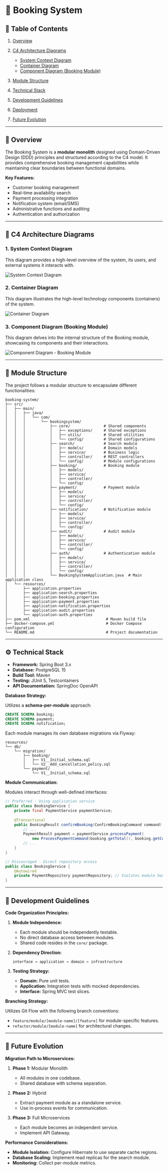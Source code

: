 # 🏨 Booking System

## 📖 Table of Contents

1. [Overview](#overview)
2. [C4 Architecture Diagrams](#c4-architecture-diagrams)

    * [System Context Diagram](#1-system-context-diagram)
    * [Container Diagram](#2-container-diagram)
    * [Component Diagram (Booking Module)](#3-component-diagram-booking-module)
3. [Module Structure](#module-structure)
4. [Technical Stack](#technical-stack)
5. [Development Guidelines](#development-guidelines)
6. [Deployment](#deployment)
7. [Future Evolution](#future-evolution)

---

## 🧾 Overview

The Booking System is a **modular monolith** designed using Domain-Driven Design (DDD) principles and structured according to the C4 model. It provides comprehensive booking management capabilities while maintaining clear boundaries between functional domains.

**Key Features:**

* Customer booking management
* Real-time availability search
* Payment processing integration
* Notification system (email/SMS)
* Administrative functions and auditing
* Authentication and authorization

---

## 🧭 C4 Architecture Diagrams

### 1. System Context Diagram

This diagram provides a high-level overview of the system, its users, and external systems it interacts with.

![System Context Diagram](docs/diagrams/system-context.png)

### 2. Container Diagram

This diagram illustrates the high-level technology components (containers) of the system.

![Container Diagram](docs/diagrams/container.png)

### 3. Component Diagram (Booking Module)

This diagram delves into the internal structure of the Booking module, showcasing its components and their interactions.

![Component Diagram - Booking Module](docs/diagrams/component.png)

---

## 🧩 Module Structure

The project follows a modular structure to encapsulate different functionalities:

```
booking-system/
├── src/
│   ├── main/
│   │   ├── java/
│   │   │   └── com/
│   │   │       └── bookingsystem/
│   │   │           ├── core/               # Shared components
│   │   │           │   ├── exceptions/     # Shared exceptions
│   │   │           │   ├── utils/          # Shared utilities
│   │   │           │   └── config/         # Shared configurations
│   │   │           ├── search/             # Search module
│   │   │           │   ├── models/         # Domain models
│   │   │           │   ├── service/        # Business logic
│   │   │           │   ├── controller/     # REST controllers
│   │   │           │   └── config/         # Module configurations
│   │   │           ├── booking/            # Booking module
│   │   │           │   ├── models/
│   │   │           │   ├── service/
│   │   │           │   ├── controller/
│   │   │           │   └── config/
│   │   │           ├── payment/            # Payment module
│   │   │           │   ├── models/
│   │   │           │   ├── service/
│   │   │           │   ├── controller/
│   │   │           │   └── config/
│   │   │           ├── notification/       # Notification module
│   │   │           │   ├── models/
│   │   │           │   ├── service/
│   │   │           │   ├── controller/
│   │   │           │   └── config/
│   │   │           ├── audit/              # Audit module
│   │   │           │   ├── models/
│   │   │           │   ├── service/
│   │   │           │   ├── controller/
│   │   │           │   └── config/
│   │   │           ├── auth/               # Authentication module
│   │   │           │   ├── models/
│   │   │           │   ├── service/
│   │   │           │   ├── controller/
│   │   │           │   └── config/
│   │   │           └── BookingSystemApplication.java  # Main application class
│   └── resources/
│       ├── application.properties
│       ├── application-search.properties
│       ├── application-booking.properties
│       ├── application-payment.properties
│       ├── application-notification.properties
│       ├── application-audit.properties
│       └── application-auth.properties
├── pom.xml                                  # Maven build file
├── docker-compose.yml                       # Docker Compose configuration
└── README.md                                # Project documentation
```

---

## ⚙️ Technical Stack

* **Framework:** Spring Boot 3.x
* **Database:** PostgreSQL 15
* **Build Tool:** Maven
* **Testing:** JUnit 5, Testcontainers
* **API Documentation:** SpringDoc OpenAPI

**Database Strategy:**

Utilizes a **schema-per-module** approach:

```sql
CREATE SCHEMA booking;
CREATE SCHEMA payment;
CREATE SCHEMA notification;
```

Each module manages its own database migrations via Flyway:

```
resources/
└── db/
    └── migration/
        ├── booking/
        │   ├── V1__Initial_schema.sql
        │   └── V2__Add_cancellation_policy.sql
        └── payment/
            └── V1__Initial_schema.sql
```

**Module Communication:**

Modules interact through well-defined interfaces:

```java
// Preferred - Using application service
public class BookingService {
    private final PaymentService paymentService;
    
    @Transactional
    public BookingResult confirmBooking(ConfirmBookingCommand command) {
        // ...
        PaymentResult payment = paymentService.processPayment(
            new ProcessPaymentCommand(booking.getTotal(), booking.getCurrency()));
        // ...
    }
}

// Discouraged - Direct repository access
public class BookingService {
    @Autowired
    private PaymentRepository paymentRepository; // Violates module boundaries!
}
```

---

## 📝 Development Guidelines

**Code Organization Principles:**

1. **Module Independence:**

    * Each module should be independently testable.
    * No direct database access between modules.
    * Shared code resides in the `core/` package.

2. **Dependency Direction:**

   ```
   interface → application → domain ← infrastructure
   ```

3. **Testing Strategy:**

    * **Domain:** Pure unit tests.
    * **Application:** Integration tests with mocked dependencies.
    * **Interface:** Spring MVC test slices.

**Branching Strategy:**

Utilizes Git Flow with the following branch conventions:

* `feature/module/[module-name]/[feature]` for module-specific features.
* `refactor/module/[module-name]` for architectural changes.

---

## 🔮 Future Evolution

**Migration Path to Microservices:**

1. **Phase 1:** Modular Monolith

    * All modules in one codebase.
    * Shared database with schema separation.

2. **Phase 2:** Hybrid

    * Extract payment module as a standalone service.
    * Use in-process events for communication.

3. **Phase 3:** Full Microservices

    * Each module becomes an independent service.
    * Implement API Gateway.

**Performance Considerations:**

* **Module Isolation:** Configure Hibernate to use separate cache regions.
* **Database Scaling:** Implement read replicas for the search module.
* **Monitoring:** Collect per-module metrics.

